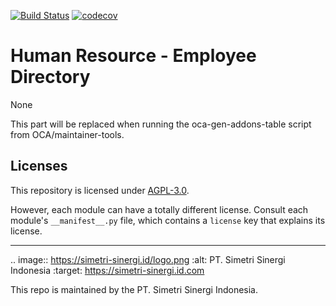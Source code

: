 [![Build Status](https://travis-ci.com/simetri-sinergi-id/ssi-hr-employee-directory.svg?branch=14.0)](https://travis-ci.com/simetri-sinergi-id/ssi-hr-employee-directory)
[![codecov](https://codecov.io/gh/simetri-sinergi-id/ssi-hr-employee-directory/branch/14.0/graph/badge.svg)](https://codecov.io/gh/simetri-sinergi-id/ssi-hr-employee-directory)

<!-- /!\ do not modify above this line -->

# Human Resource - Employee Directory

None

<!-- /!\ do not modify below this line -->

<!-- prettier-ignore-start -->

[//]: # (addons)

This part will be replaced when running the oca-gen-addons-table script from OCA/maintainer-tools.

[//]: # (end addons)

<!-- prettier-ignore-end -->

## Licenses

This repository is licensed under [AGPL-3.0](LICENSE).

However, each module can have a totally different license. Consult each module's `__manifest__.py` file, which contains a `license` key
that explains its license.

----

.. image:: https://simetri-sinergi.id/logo.png
   :alt: PT. Simetri Sinergi Indonesia
   :target: https://simetri-sinergi.id.com

This repo is maintained by the PT. Simetri Sinergi Indonesia.
